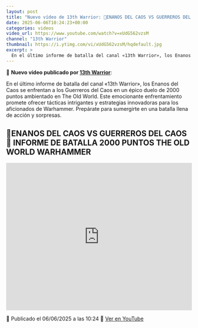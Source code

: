 ```yaml
---
layout: post
title: "Nuevo vídeo de 13th Warrior: 🎲ENANOS DEL CAOS VS GUERREROS DEL CAOS🎲 INFORME DE BATALLA 2000 PUNTOS THE OLD WORLD WARHAMMER"
date: 2025-06-06T10:24:23+00:00
categories: videos
video_url: https://www.youtube.com/watch?v=xUdG562vzsM
channel: "13th Warrior"
thumbnail: https://i.ytimg.com/vi/xUdG562vzsM/hqdefault.jpg
excerpt: >
  En el último informe de batalla del canal «13th Warrior», los Enanos del Caos se enfrentan a los Guerreros del Caos en un épico duelo de 2000 puntos ambientado en The Old World. Este emocionante enfrentamiento promete ofrecer tácticas intrigantes y estrategias innovadoras para los aficionados de Warhammer. Prepárate para sumergirte en una batalla llena de acción y sorpresas.
---
```


🎥 **Nuevo vídeo publicado por [13th Warrior](https://www.youtube.com/channel/UCYOhXS04iLg68Sro80yF_1w)**:

En el último informe de batalla del canal «13th Warrior», los Enanos del Caos se enfrentan a los Guerreros del Caos en un épico duelo de 2000 puntos ambientado en The Old World. Este emocionante enfrentamiento promete ofrecer tácticas intrigantes y estrategias innovadoras para los aficionados de Warhammer. Prepárate para sumergirte en una batalla llena de acción y sorpresas.

## 🎲ENANOS DEL CAOS VS GUERREROS DEL CAOS🎲 INFORME DE BATALLA 2000 PUNTOS THE OLD WORLD WARHAMMER

<iframe width="100%" height="400" src="https://www.youtube.com/embed/xUdG562vzsM" frameborder="0" allowfullscreen></iframe>

📅 Publicado el 06/06/2025 a las 10:24
🔗 [Ver en YouTube](https://www.youtube.com/watch?v=xUdG562vzsM)
